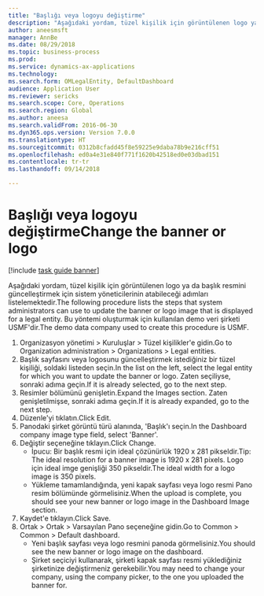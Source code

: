 ```yaml
--- 
title: "Başlığı veya logoyu değiştirme"
description: "Aşağıdaki yordam, tüzel kişilik için görüntülenen logo ya da başlık resmini güncelleştirmek için sistem yöneticilerinin atabileceği adımları listelemektedir."
author: aneesmsft
manager: AnnBe
ms.date: 08/29/2018
ms.topic: business-process
ms.prod: 
ms.service: dynamics-ax-applications
ms.technology: 
ms.search.form: OMLegalEntity, DefaultDashboard
audience: Application User
ms.reviewer: sericks
ms.search.scope: Core, Operations
ms.search.region: Global
ms.author: aneesa
ms.search.validFrom: 2016-06-30
ms.dyn365.ops.version: Version 7.0.0
ms.translationtype: HT
ms.sourcegitcommit: 0312b8cfadd45f8e59225e9daba78b9e216cff51
ms.openlocfilehash: ed0a4e31e840f771f1620b42518ed0e03dbad151
ms.contentlocale: tr-tr
ms.lasthandoff: 09/14/2018

---
```

# <a name="change-the-banner-or-logo"></a><span data-ttu-id="20928-103">Başlığı veya logoyu değiştirme</span><span class="sxs-lookup"><span data-stu-id="20928-103">Change the banner or logo</span></span>

[!include [task guide banner](../../includes/task-guide-banner.md)]

<span data-ttu-id="20928-104">Aşağıdaki yordam, tüzel kişilik için görüntülenen logo ya da başlık resmini güncelleştirmek için sistem yöneticilerinin atabileceği adımları listelemektedir.</span><span class="sxs-lookup"><span data-stu-id="20928-104">The following procedure lists the steps that system administrators can use to update the banner or logo image that is displayed for a legal entity.</span></span> <span data-ttu-id="20928-105">Bu yöntemi oluşturmak için kullanılan demo veri şirketi USMF'dir.</span><span class="sxs-lookup"><span data-stu-id="20928-105">The demo data company used to create this procedure is USMF.</span></span>

1. <span data-ttu-id="20928-106">Organizasyon yönetimi > Kuruluşlar > Tüzel kişilikler'e gidin.</span><span class="sxs-lookup"><span data-stu-id="20928-106">Go to Organization administration > Organizations > Legal entities.</span></span>
2. <span data-ttu-id="20928-107">Başlık sayfasını veya logosunu güncelleştirmek istediğiniz bir tüzel kişiliği, soldaki listeden seçin.</span><span class="sxs-lookup"><span data-stu-id="20928-107">In the list on the left, select the legal entity for which you want to update the banner or logo.</span></span> <span data-ttu-id="20928-108">Zaten seçiliyse, sonraki adıma geçin.</span><span class="sxs-lookup"><span data-stu-id="20928-108">If it is already selected, go to the next step.</span></span>
3. <span data-ttu-id="20928-109">Resimler bölümünü genişletin.</span><span class="sxs-lookup"><span data-stu-id="20928-109">Expand the Images section.</span></span> <span data-ttu-id="20928-110">Zaten genişletilmişse, sonraki adıma geçin.</span><span class="sxs-lookup"><span data-stu-id="20928-110">If it is already expanded, go to the next step.</span></span>
4. <span data-ttu-id="20928-111">Düzenle'yi tıklatın.</span><span class="sxs-lookup"><span data-stu-id="20928-111">Click Edit.</span></span>
5. <span data-ttu-id="20928-112">Panodaki şirket görüntü türü alanında, 'Başlık'ı seçin.</span><span class="sxs-lookup"><span data-stu-id="20928-112">In the Dashboard company image type field, select 'Banner'.</span></span>
6. <span data-ttu-id="20928-113">Değiştir seçeneğine tıklayın.</span><span class="sxs-lookup"><span data-stu-id="20928-113">Click Change.</span></span>
    * <span data-ttu-id="20928-114">İpucu: Bir başlık resmi için ideal çözünürlük 1920 x 281 pikseldir.</span><span class="sxs-lookup"><span data-stu-id="20928-114">Tip: The ideal resolution for a banner image is 1920 x 281 pixels.</span></span> <span data-ttu-id="20928-115">Logo için ideal imge genişliği 350 pikseldir.</span><span class="sxs-lookup"><span data-stu-id="20928-115">The ideal width for a logo image is 350 pixels.</span></span>  
    * <span data-ttu-id="20928-116">Yükleme tamamlandığında, yeni kapak sayfası veya logo resmi Pano resim bölümünde görmelisiniz.</span><span class="sxs-lookup"><span data-stu-id="20928-116">When the upload is complete, you should see your new banner or logo image in the Dashboard Image section.</span></span>  
7. <span data-ttu-id="20928-117">Kaydet'e tıklayın.</span><span class="sxs-lookup"><span data-stu-id="20928-117">Click Save.</span></span>
8. <span data-ttu-id="20928-118">Ortak > Ortak > Varsayılan Pano seçeneğine gidin.</span><span class="sxs-lookup"><span data-stu-id="20928-118">Go to Common > Common > Default dashboard.</span></span>
    * <span data-ttu-id="20928-119">Yeni başlık sayfası veya logo resmini panoda görmelisiniz.</span><span class="sxs-lookup"><span data-stu-id="20928-119">You should see the new banner or logo image on the dashboard.</span></span>  
    * <span data-ttu-id="20928-120">Şirket seçiciyi kullanarak, şirketi kapak sayfası resmi yüklediğiniz şirketinize değiştirmeniz gerekebilir.</span><span class="sxs-lookup"><span data-stu-id="20928-120">You may need to change your company, using the company picker, to the one you uploaded the banner for.</span></span>  


